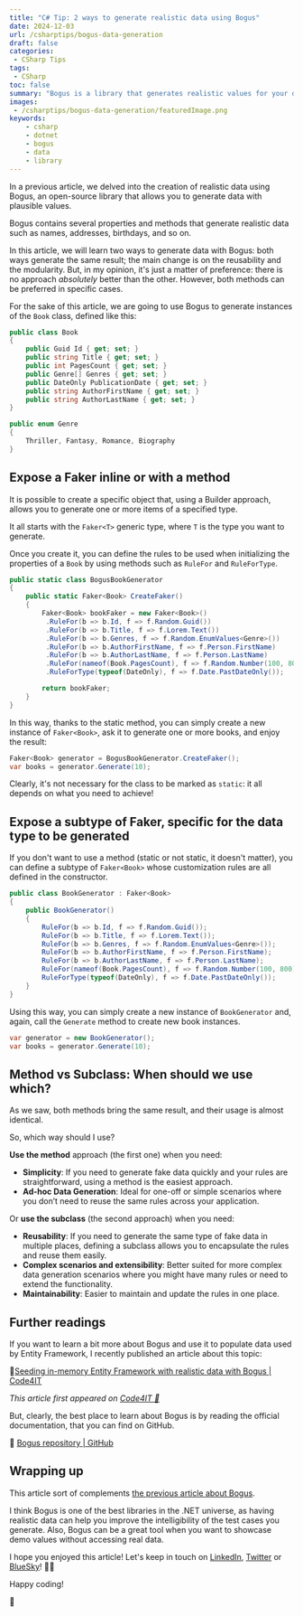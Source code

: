 ```yaml
---
title: "C# Tip: 2 ways to generate realistic data using Bogus"
date: 2024-12-03
url: /csharptips/bogus-data-generation
draft: false
categories:
 - CSharp Tips
tags: 
 - CSharp
toc: false
summary: "Bogus is a library that generates realistic values for your data. When populating fake user names, instead of Foo and Bar, you can have John and Sarah. Let's see two ways to define and reuse a Faker definition."
images:
 - /csharptips/bogus-data-generation/featuredImage.png
keywords:
    - csharp
    - dotnet
    - bogus
    - data
    - library
---
```


In a previous article, we delved into the creation of realistic data using Bogus, an open-source library that allows you to generate data with plausible values.

Bogus contains several properties and methods that generate realistic data such as names, addresses, birthdays, and so on.

In this article, we will learn two ways to generate data with Bogus: both ways generate the same result; the main change is on the reusability and the modularity. But, in my opinion, it's just a matter of preference: there is no approach *absolutely* better than the other. However, both methods can be preferred in specific cases. 

For the sake of this article, we are going to use Bogus to generate instances of the `Book` class, defined like this:

```cs
public class Book
{
    public Guid Id { get; set; }
    public string Title { get; set; }
    public int PagesCount { get; set; }
    public Genre[] Genres { get; set; }
    public DateOnly PublicationDate { get; set; }
    public string AuthorFirstName { get; set; }
    public string AuthorLastName { get; set; }
}

public enum Genre
{
    Thriller, Fantasy, Romance, Biography
}
```

## Expose a Faker inline or with a method

It is possible to create a specific object that, using a Builder approach, allows you to generate one or more items of a specified type.

It all starts with the `Faker<T>` generic type, where `T` is the type you want to generate.

Once you create it, you can define the rules to be used when initializing the properties of a `Book` by using methods such as `RuleFor` and `RuleForType`.

```cs
public static class BogusBookGenerator
{
    public static Faker<Book> CreateFaker()
    {
        Faker<Book> bookFaker = new Faker<Book>()
         .RuleFor(b => b.Id, f => f.Random.Guid())
         .RuleFor(b => b.Title, f => f.Lorem.Text())
         .RuleFor(b => b.Genres, f => f.Random.EnumValues<Genre>())
         .RuleFor(b => b.AuthorFirstName, f => f.Person.FirstName)
         .RuleFor(b => b.AuthorLastName, f => f.Person.LastName)
         .RuleFor(nameof(Book.PagesCount), f => f.Random.Number(100, 800))
         .RuleForType(typeof(DateOnly), f => f.Date.PastDateOnly());

        return bookFaker;
    }
}
```

In this way, thanks to the static method, you can simply create a new instance of `Faker<Book>`, ask it to generate one or more books, and enjoy the result:

```cs
Faker<Book> generator = BogusBookGenerator.CreateFaker();
var books = generator.Generate(10);
```
Clearly, it's not necessary for the class to be marked as `static`: it all depends on what you need to achieve!

## Expose a subtype of Faker, specific for the data type to be generated

If you don't want to use a method (static or not static, it doesn't matter), you can define a subtype of `Faker<Book>` whose customization rules are all defined in the constructor.

```cs
public class BookGenerator : Faker<Book>
{
    public BookGenerator()
    {
        RuleFor(b => b.Id, f => f.Random.Guid());
        RuleFor(b => b.Title, f => f.Lorem.Text());
        RuleFor(b => b.Genres, f => f.Random.EnumValues<Genre>());
        RuleFor(b => b.AuthorFirstName, f => f.Person.FirstName);
        RuleFor(b => b.AuthorLastName, f => f.Person.LastName);
        RuleFor(nameof(Book.PagesCount), f => f.Random.Number(100, 800));
        RuleForType(typeof(DateOnly), f => f.Date.PastDateOnly());
    }
}
```

Using this way, you can simply create a new instance of `BookGenerator` and, again, call the `Generate` method to create new book instances.

```cs
var generator = new BookGenerator();
var books = generator.Generate(10);
```

## Method vs Subclass: When should we use which?

As we saw, both methods bring the same result, and their usage is almost identical.

So, which way should I use?

**Use the method** approach (the first one) when you need:

- **Simplicity**: If you need to generate fake data quickly and your rules are straightforward, using a method is the easiest approach.
- **Ad-hoc Data Generation**: Ideal for one-off or simple scenarios where you don’t need to reuse the same rules across your application.

Or **use the subclass** (the second approach) when you need:

- **Reusability**: If you need to generate the same type of fake data in multiple places, defining a subclass allows you to encapsulate the rules and reuse them easily.
- **Complex scenarios and extensibility**: Better suited for more complex data generation scenarios where you might have many rules or need to extend the functionality.
- **Maintainability**: Easier to maintain and update the rules in one place.

## Further readings

If you want to learn a bit more about Bogus and use it to populate data used by Entity Framework, I recently published an article about this topic:

 🔗[Seeding in-memory Entity Framework with realistic data with Bogus | Code4IT](https://www.code4it.dev/blog/seed-inmemory-entityframework-bogus/)

_This article first appeared on [Code4IT 🐧](https://www.code4it.dev/)_

But, clearly, the best place to learn about Bogus is by reading the official documentation, that you can find on GitHub.

🔗 [Bogus repository | GitHub](https://github.com/bchavez/Bogus/)

## Wrapping up

This article sort of complements [the previous article about Bogus](https://www.code4it.dev/blog/seed-inmemory-entityframework-bogus/).

I think Bogus is one of the best libraries in the .NET universe, as having realistic data can help you improve the intelligibility of the test cases you generate. Also, Bogus can be a great tool when you want to showcase demo values without accessing real data.

I hope you enjoyed this article! Let's keep in touch on [LinkedIn](https://www.linkedin.com/in/BelloneDavide/), [Twitter](https://twitter.com/BelloneDavide) or [BlueSky](https://bsky.app/profile/bellonedavide.bsky.social)! 🤜🤛

Happy coding!

🐧
